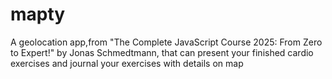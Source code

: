# mapty
A geolocation app,from "The Complete JavaScript Course 2025: From Zero to Expert!" by Jonas Schmedtmann, that can present your finished cardio exercises and journal your exercises with details on map

